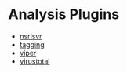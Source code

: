 # Analysis Plugins

* [nsrlsvr](Analysis-plugin-nsrlsvr.html)
* [tagging](Analysis-plugin-tagging.html)
* [viper](Analysis-plugin-viper.html)
* [virustotal](Analysis-plugin-virustotal.html)
